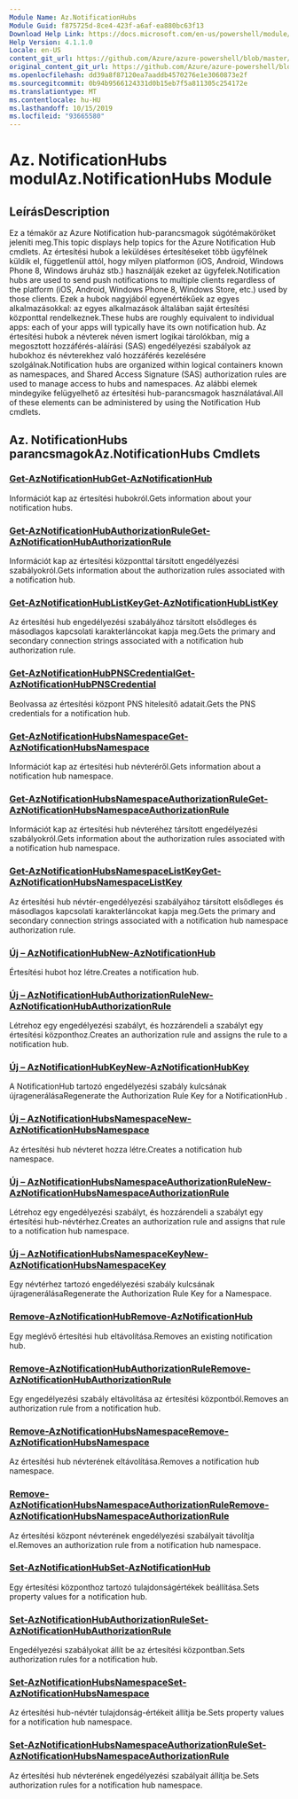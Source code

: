 ```yaml
---
Module Name: Az.NotificationHubs
Module Guid: f875725d-8ce4-423f-a6af-ea880bc63f13
Download Help Link: https://docs.microsoft.com/en-us/powershell/module/az.notificationhubs
Help Version: 4.1.1.0
Locale: en-US
content_git_url: https://github.com/Azure/azure-powershell/blob/master/src/NotificationHubs/NotificationHubs/help/Az.NotificationHubs.md
original_content_git_url: https://github.com/Azure/azure-powershell/blob/master/src/NotificationHubs/NotificationHubs/help/Az.NotificationHubs.md
ms.openlocfilehash: dd39a8f87120ea7aaddb4570276e1e3060873e2f
ms.sourcegitcommit: 0b94b9566124331d0b15eb7f5a811305c254172e
ms.translationtype: MT
ms.contentlocale: hu-HU
ms.lasthandoff: 10/15/2019
ms.locfileid: "93665580"
---
```

# <span data-ttu-id="78047-101">Az. NotificationHubs modul</span><span class="sxs-lookup"><span data-stu-id="78047-101">Az.NotificationHubs Module</span></span>
## <span data-ttu-id="78047-102">Leírás</span><span class="sxs-lookup"><span data-stu-id="78047-102">Description</span></span>
<span data-ttu-id="78047-103">Ez a témakör az Azure Notification hub-parancsmagok súgótémaköröket jeleníti meg.</span><span class="sxs-lookup"><span data-stu-id="78047-103">This topic displays help topics for the Azure Notification Hub cmdlets.</span></span> <span data-ttu-id="78047-104">Az értesítési hubok a leküldéses értesítéseket több ügyfélnek küldik el, függetlenül attól, hogy milyen platformon (iOS, Android, Windows Phone 8, Windows áruház stb.) használják ezeket az ügyfelek.</span><span class="sxs-lookup"><span data-stu-id="78047-104">Notification hubs are used to send push notifications to multiple clients regardless of the platform (iOS, Android, Windows Phone 8, Windows Store, etc.) used by those clients.</span></span> <span data-ttu-id="78047-105">Ezek a hubok nagyjából egyenértékűek az egyes alkalmazásokkal: az egyes alkalmazások általában saját értesítési központtal rendelkeznek.</span><span class="sxs-lookup"><span data-stu-id="78047-105">These hubs are roughly equivalent to individual apps: each of your apps will typically have its own notification hub.</span></span> <span data-ttu-id="78047-106">Az értesítési hubok a névterek néven ismert logikai tárolókban, míg a megosztott hozzáférés-aláírási (SAS) engedélyezési szabályok az hubokhoz és névterekhez való hozzáférés kezelésére szolgálnak.</span><span class="sxs-lookup"><span data-stu-id="78047-106">Notification hubs are organized within logical containers known as namespaces, and Shared Access Signature (SAS) authorization rules are used to manage access to hubs and namespaces.</span></span> <span data-ttu-id="78047-107">Az alábbi elemek mindegyike felügyelhető az értesítési hub-parancsmagok használatával.</span><span class="sxs-lookup"><span data-stu-id="78047-107">All of these elements can be administered by using the Notification Hub cmdlets.</span></span>

## <span data-ttu-id="78047-108">Az. NotificationHubs parancsmagok</span><span class="sxs-lookup"><span data-stu-id="78047-108">Az.NotificationHubs Cmdlets</span></span>
### [<span data-ttu-id="78047-109">Get-AzNotificationHub</span><span class="sxs-lookup"><span data-stu-id="78047-109">Get-AzNotificationHub</span></span>](Get-AzNotificationHub.md)
<span data-ttu-id="78047-110">Információt kap az értesítési hubokról.</span><span class="sxs-lookup"><span data-stu-id="78047-110">Gets information about your notification hubs.</span></span>

### [<span data-ttu-id="78047-111">Get-AzNotificationHubAuthorizationRule</span><span class="sxs-lookup"><span data-stu-id="78047-111">Get-AzNotificationHubAuthorizationRule</span></span>](Get-AzNotificationHubAuthorizationRule.md)
<span data-ttu-id="78047-112">Információt kap az értesítési központtal társított engedélyezési szabályokról.</span><span class="sxs-lookup"><span data-stu-id="78047-112">Gets information about the authorization rules associated with a notification hub.</span></span>

### [<span data-ttu-id="78047-113">Get-AzNotificationHubListKey</span><span class="sxs-lookup"><span data-stu-id="78047-113">Get-AzNotificationHubListKey</span></span>](Get-AzNotificationHubListKey.md)
<span data-ttu-id="78047-114">Az értesítési hub engedélyezési szabályához társított elsődleges és másodlagos kapcsolati karakterláncokat kapja meg.</span><span class="sxs-lookup"><span data-stu-id="78047-114">Gets the primary and secondary connection strings associated with a notification hub authorization rule.</span></span>

### [<span data-ttu-id="78047-115">Get-AzNotificationHubPNSCredential</span><span class="sxs-lookup"><span data-stu-id="78047-115">Get-AzNotificationHubPNSCredential</span></span>](Get-AzNotificationHubPNSCredential.md)
<span data-ttu-id="78047-116">Beolvassa az értesítési központ PNS hitelesítő adatait.</span><span class="sxs-lookup"><span data-stu-id="78047-116">Gets the PNS credentials for a notification hub.</span></span>

### [<span data-ttu-id="78047-117">Get-AzNotificationHubsNamespace</span><span class="sxs-lookup"><span data-stu-id="78047-117">Get-AzNotificationHubsNamespace</span></span>](Get-AzNotificationHubsNamespace.md)
<span data-ttu-id="78047-118">Információt kap az értesítési hub névteréről.</span><span class="sxs-lookup"><span data-stu-id="78047-118">Gets information about a notification hub namespace.</span></span>

### [<span data-ttu-id="78047-119">Get-AzNotificationHubsNamespaceAuthorizationRule</span><span class="sxs-lookup"><span data-stu-id="78047-119">Get-AzNotificationHubsNamespaceAuthorizationRule</span></span>](Get-AzNotificationHubsNamespaceAuthorizationRule.md)
<span data-ttu-id="78047-120">Információt kap az értesítési hub névteréhez társított engedélyezési szabályokról.</span><span class="sxs-lookup"><span data-stu-id="78047-120">Gets information about the authorization rules associated with a notification hub namespace.</span></span>

### [<span data-ttu-id="78047-121">Get-AzNotificationHubsNamespaceListKey</span><span class="sxs-lookup"><span data-stu-id="78047-121">Get-AzNotificationHubsNamespaceListKey</span></span>](Get-AzNotificationHubsNamespaceListKey.md)
<span data-ttu-id="78047-122">Az értesítési hub névtér-engedélyezési szabályához társított elsődleges és másodlagos kapcsolati karakterláncokat kapja meg.</span><span class="sxs-lookup"><span data-stu-id="78047-122">Gets the primary and secondary connection strings associated with a notification hub namespace authorization rule.</span></span>

### [<span data-ttu-id="78047-123">Új – AzNotificationHub</span><span class="sxs-lookup"><span data-stu-id="78047-123">New-AzNotificationHub</span></span>](New-AzNotificationHub.md)
<span data-ttu-id="78047-124">Értesítési hubot hoz létre.</span><span class="sxs-lookup"><span data-stu-id="78047-124">Creates a notification hub.</span></span>

### [<span data-ttu-id="78047-125">Új – AzNotificationHubAuthorizationRule</span><span class="sxs-lookup"><span data-stu-id="78047-125">New-AzNotificationHubAuthorizationRule</span></span>](New-AzNotificationHubAuthorizationRule.md)
<span data-ttu-id="78047-126">Létrehoz egy engedélyezési szabályt, és hozzárendeli a szabályt egy értesítési központhoz.</span><span class="sxs-lookup"><span data-stu-id="78047-126">Creates an authorization rule and assigns the rule to a notification hub.</span></span>

### [<span data-ttu-id="78047-127">Új – AzNotificationHubKey</span><span class="sxs-lookup"><span data-stu-id="78047-127">New-AzNotificationHubKey</span></span>](New-AzNotificationHubKey.md)
<span data-ttu-id="78047-128">A NotificationHub tartozó engedélyezési szabály kulcsának újragenerálása</span><span class="sxs-lookup"><span data-stu-id="78047-128">Regenerate the Authorization Rule Key for a NotificationHub .</span></span>

### [<span data-ttu-id="78047-129">Új – AzNotificationHubsNamespace</span><span class="sxs-lookup"><span data-stu-id="78047-129">New-AzNotificationHubsNamespace</span></span>](New-AzNotificationHubsNamespace.md)
<span data-ttu-id="78047-130">Az értesítési hub névteret hozza létre.</span><span class="sxs-lookup"><span data-stu-id="78047-130">Creates a notification hub namespace.</span></span>

### [<span data-ttu-id="78047-131">Új – AzNotificationHubsNamespaceAuthorizationRule</span><span class="sxs-lookup"><span data-stu-id="78047-131">New-AzNotificationHubsNamespaceAuthorizationRule</span></span>](New-AzNotificationHubsNamespaceAuthorizationRule.md)
<span data-ttu-id="78047-132">Létrehoz egy engedélyezési szabályt, és hozzárendeli a szabályt egy értesítési hub-névtérhez.</span><span class="sxs-lookup"><span data-stu-id="78047-132">Creates an authorization rule and assigns that rule to a notification hub namespace.</span></span>

### [<span data-ttu-id="78047-133">Új – AzNotificationHubsNamespaceKey</span><span class="sxs-lookup"><span data-stu-id="78047-133">New-AzNotificationHubsNamespaceKey</span></span>](New-AzNotificationHubsNamespaceKey.md)
<span data-ttu-id="78047-134">Egy névtérhez tartozó engedélyezési szabály kulcsának újragenerálása</span><span class="sxs-lookup"><span data-stu-id="78047-134">Regenerate the Authorization Rule Key for a Namespace.</span></span>

### [<span data-ttu-id="78047-135">Remove-AzNotificationHub</span><span class="sxs-lookup"><span data-stu-id="78047-135">Remove-AzNotificationHub</span></span>](Remove-AzNotificationHub.md)
<span data-ttu-id="78047-136">Egy meglévő értesítési hub eltávolítása.</span><span class="sxs-lookup"><span data-stu-id="78047-136">Removes an existing notification hub.</span></span>

### [<span data-ttu-id="78047-137">Remove-AzNotificationHubAuthorizationRule</span><span class="sxs-lookup"><span data-stu-id="78047-137">Remove-AzNotificationHubAuthorizationRule</span></span>](Remove-AzNotificationHubAuthorizationRule.md)
<span data-ttu-id="78047-138">Egy engedélyezési szabály eltávolítása az értesítési központból.</span><span class="sxs-lookup"><span data-stu-id="78047-138">Removes an authorization rule from a notification hub.</span></span>

### [<span data-ttu-id="78047-139">Remove-AzNotificationHubsNamespace</span><span class="sxs-lookup"><span data-stu-id="78047-139">Remove-AzNotificationHubsNamespace</span></span>](Remove-AzNotificationHubsNamespace.md)
<span data-ttu-id="78047-140">Az értesítési hub névterének eltávolítása.</span><span class="sxs-lookup"><span data-stu-id="78047-140">Removes a notification hub namespace.</span></span>

### [<span data-ttu-id="78047-141">Remove-AzNotificationHubsNamespaceAuthorizationRule</span><span class="sxs-lookup"><span data-stu-id="78047-141">Remove-AzNotificationHubsNamespaceAuthorizationRule</span></span>](Remove-AzNotificationHubsNamespaceAuthorizationRule.md)
<span data-ttu-id="78047-142">Az értesítési központ névterének engedélyezési szabályait távolítja el.</span><span class="sxs-lookup"><span data-stu-id="78047-142">Removes an authorization rule from a notification hub namespace.</span></span>

### [<span data-ttu-id="78047-143">Set-AzNotificationHub</span><span class="sxs-lookup"><span data-stu-id="78047-143">Set-AzNotificationHub</span></span>](Set-AzNotificationHub.md)
<span data-ttu-id="78047-144">Egy értesítési központhoz tartozó tulajdonságértékek beállítása.</span><span class="sxs-lookup"><span data-stu-id="78047-144">Sets property values for a notification hub.</span></span>

### [<span data-ttu-id="78047-145">Set-AzNotificationHubAuthorizationRule</span><span class="sxs-lookup"><span data-stu-id="78047-145">Set-AzNotificationHubAuthorizationRule</span></span>](Set-AzNotificationHubAuthorizationRule.md)
<span data-ttu-id="78047-146">Engedélyezési szabályokat állít be az értesítési központban.</span><span class="sxs-lookup"><span data-stu-id="78047-146">Sets authorization rules for a notification hub.</span></span>

### [<span data-ttu-id="78047-147">Set-AzNotificationHubsNamespace</span><span class="sxs-lookup"><span data-stu-id="78047-147">Set-AzNotificationHubsNamespace</span></span>](Set-AzNotificationHubsNamespace.md)
<span data-ttu-id="78047-148">Az értesítési hub-névtér tulajdonság-értékeit állítja be.</span><span class="sxs-lookup"><span data-stu-id="78047-148">Sets property values for a notification hub namespace.</span></span>

### [<span data-ttu-id="78047-149">Set-AzNotificationHubsNamespaceAuthorizationRule</span><span class="sxs-lookup"><span data-stu-id="78047-149">Set-AzNotificationHubsNamespaceAuthorizationRule</span></span>](Set-AzNotificationHubsNamespaceAuthorizationRule.md)
<span data-ttu-id="78047-150">Az értesítési hub névterének engedélyezési szabályait állítja be.</span><span class="sxs-lookup"><span data-stu-id="78047-150">Sets authorization rules for a notification hub namespace.</span></span>

